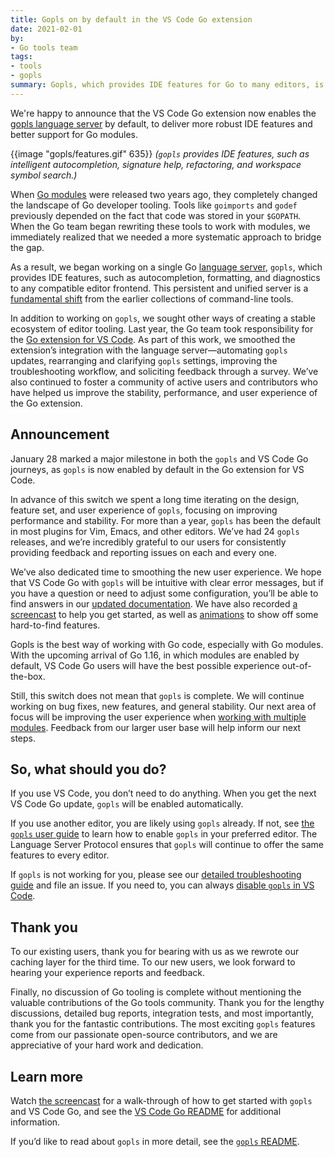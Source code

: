 ```yaml
---
title: Gopls on by default in the VS Code Go extension
date: 2021-02-01
by:
- Go tools team
tags:
- tools
- gopls
summary: Gopls, which provides IDE features for Go to many editors, is now used by default in VS Code Go.
---
```



We're happy to announce that the VS Code Go extension now enables the [gopls
language server](https://github.com/golang/tools/blob/master/gopls/README.md)
by default, to deliver more robust IDE features and better support for Go
modules.

{{image "gopls/features.gif" 635}}
_(`gopls` provides IDE features, such as intelligent autocompletion, signature help, refactoring, and workspace symbol search.)_

When [Go modules](using-go-modules) were
released two years ago, they completely changed the landscape of Go developer
tooling. Tools like `goimports` and `godef` previously depended on the fact
that code was stored in your `$GOPATH`. When the Go team began rewriting these
tools to work with modules, we immediately realized that we needed a more
systematic approach to bridge the gap.

As a result, we began working on a single Go
[language server](https://microsoft.github.io/language-server-protocol/),
`gopls`, which provides IDE features, such as autocompletion, formatting, and
diagnostics to any compatible editor frontend. This persistent and unified
server is a [fundamental
shift](https://www.youtube.com/watch?v=EFJfdWzBHwE&t=1s) from the earlier
collections of command-line tools.

In addition to working on `gopls`, we sought other ways of creating a stable
ecosystem of editor tooling. Last year, the Go team took responsibility for the
[Go extension for VS Code](/blog/vscode-go). As part of this
work, we smoothed the extension’s integration with the language server—automating
`gopls` updates, rearranging and clarifying `gopls` settings, improving the
troubleshooting workflow, and soliciting feedback through a survey. We’ve also
continued to foster a community of active users and contributors who have
helped us improve the stability, performance, and user experience of the Go
extension.

## Announcement

January 28 marked a major milestone in both the `gopls` and VS Code Go
journeys, as `gopls` is now enabled by default in the Go extension for VS Code.

In advance of this switch we spent a long time iterating on the design, feature
set, and user experience of `gopls`, focusing on improving performance and
stability. For more than a year, `gopls` has been the default in most plugins for
Vim, Emacs, and other editors. We’ve had 24 `gopls` releases, and we’re
incredibly grateful to our users for consistently providing feedback and
reporting issues on each and every one.

We’ve also dedicated time to smoothing the new user experience. We hope that VS
Code Go with `gopls` will be intuitive with clear error messages, but if you have
a question or need to adjust some configuration, you’ll be able to find answers
in our [updated documentation](https://github.com/golang/vscode-go/blob/master/README.md).
We have also recorded [a screencast](https://www.youtube.com/watch?v=1MXIGYrMk80)
to help you get started, as well as
[animations](https://github.com/golang/vscode-go/blob/master/docs/features.md)
to show off some hard-to-find features.

Gopls is the best way of working with Go code, especially with Go modules.
With the upcoming arrival of Go 1.16, in which modules are enabled by default,
VS Code Go users will have the best possible experience out-of-the-box.

Still, this switch does not mean that `gopls` is complete. We will continue
working on bug fixes, new features, and general stability. Our next area of
focus will be improving the user experience when [working with multiple
modules](https://github.com/golang/tools/blob/master/gopls/doc/workspace.md).
Feedback from our larger user base will help inform our next steps.

## So, what should you do?

If you use VS Code, you don’t need to do anything.
When you get the next VS Code Go update, `gopls` will be enabled automatically.

If you use another editor, you are likely using `gopls` already. If not, see
[the `gopls` user guide](https://github.com/golang/tools/blob/master/gopls/README.md)
to learn how to enable `gopls` in your preferred editor. The Language Server
Protocol ensures that `gopls` will continue to offer the same features to every
editor.

If `gopls` is not working for you, please see our [detailed troubleshooting
guide](https://github.com/golang/vscode-go/blob/master/docs/troubleshooting.md)
and file an issue. If you need to, you can always [disable `gopls` in VS
Code](https://github.com/golang/vscode-go/blob/master/docs/settings.md#gouselanguageserver).

## Thank you

To our existing users, thank you for bearing with us as we rewrote our caching
layer for the third time. To our new users, we look forward to hearing your
experience reports and feedback.

Finally, no discussion of Go tooling is complete without mentioning the
valuable contributions of the Go tools community. Thank you for the lengthy
discussions, detailed bug reports, integration tests, and most importantly,
thank you for the fantastic contributions. The most exciting `gopls` features
come from our passionate open-source contributors, and we are appreciative of
your hard work and dedication.

## Learn more

Watch [the screencast](https://www.youtube.com/watch?v=1MXIGYrMk80) for a
walk-through of how to get started with `gopls` and VS Code Go, and see the
[VS Code Go README](https://github.com/golang/vscode-go/blob/master/README.md)
for additional information.

If you’d like to read about `gopls` in more detail, see the
[`gopls` README](https://github.com/golang/tools/blob/master/gopls/README.md).

